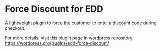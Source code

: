 # Force Discount for EDD
A lightweight plugin to force the customer to enter a discount code during checkout.

For more details, visit this plugin page in wordpress repository:
https://wordpress.org/plugins/edd-force-discount/